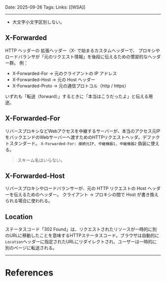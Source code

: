 
Date: 2025-09-26
Tags: 
Links: [[WSA]]

***

- 大文字小文字区別しない。

## X-Forwarded
HTTP ヘッダーの 拡張ヘッダー（X- で始まるカスタムヘッダーで、
プロキシやロードバランサが「元のリクエスト情報」を後段に伝えるための慣習的なヘッダー群。
例：
- X-Forwarded-For → 元のクライアントの IP アドレス
- X-Forwarded-Host → 元の Host ヘッダー
- X-Forwarded-Proto → 元の通信プロトコル（http / https）

いずれも「転送（forward）」するときに「本当はこうだったよ」と伝える用途。


## X-Forwarded-For
リバースプロキシなどWebアクセスを中継するサーバーが、本当のアクセス元IPをバックエンドのWebサーバーへ渡すためのHTTPリクエストヘッダ。デファクトスタンダード。
`X-Forwarded-For: 接続元IP, 中継機器1, 中継機器2`
偽装に使える。
>スキーム名はいらない。



## X-Forwarded-Host
リバースプロキシやロードバランサーが、元の HTTP リクエストの Host ヘッダーを伝えるためのヘッダー。
クライアント → プロキシの間で Host が書き換えられる場合に使われる。


## Location
ステータスコード「302 Found」は、リクエストされたリソースが一時的に別のURLに移動したことを意味するHTTPステータスコード。ブラウザは自動的に`Location`ヘッダーに指定されたURLにリダイレクトされ、ユーザーは一時的に別のページに転送される。

***
# References